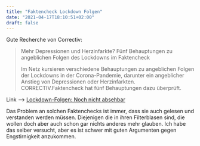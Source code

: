 ```yaml
---
title: "Faktencheck Lockdown Folgen"
date: "2021-04-17T18:10:51+02:00"
draft: false
---
```


Gute Recherche von Correctiv:

> Mehr Depressionen und Herzinfarkte? Fünf Behauptungen zu angeblichen Folgen des Lockdowns im Faktencheck
>
> Im Netz kursieren verschiedene Behauptungen zu angeblichen Folgen der Lockdowns in der Corona-Pandemie, darunter ein angeblicher Anstieg von Depressionen oder Herzinfarkten. CORRECTIV.Faktencheck hat fünf Behauptungen dazu überprüft.

Link --> [Lockdown-Folgen: Noch nicht absehbar](https://correctiv.org/faktencheck/2021/04/13/mehr-depressionen-und-herzinfarkte-fuenf-behauptungen-zu-angeblichen-folgen-des-lockdowns-im-faktencheck/)

Das Problem an solchen Faktenchecks ist immer, dass sie auch gelesen und verstanden werden müssen. Diejenigen die in ihren Filterblasen sind, die wollen doch aber auch schon gar nichts anderes mehr glauben. Ich habe das selber versucht, aber es ist schwer mit guten Argumenten gegen Engstirnigkeit anzukommen.